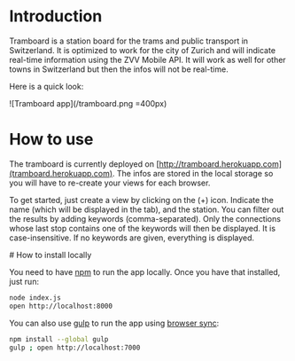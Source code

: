 # Introduction

Tramboard is a station board for the trams and public transport in Switzerland. It is optimized to work for the city of Zurich and will indicate real-time information using the ZVV Mobile API. It will work as well for other towns in Switzerland but then the infos will not be real-time.

Here is a quick look:

![Tramboard app](/tramboard.png =400px)

# How to use

The tramboard is currently deployed on [http://tramboard.herokuapp.com](tramboard.herokuapp.com). The infos are stored in the local storage so you will have to re-create your views for each browser.

To get started, just create a view by clicking on the (+) icon. Indicate the name (which will be displayed in the tab), and the station. You can filter out the results by adding keywords (comma-separated). Only the connections whose last stop contains one of the keywords will then be displayed. It is case-insensitive. If no keywords are given, everything is displayed.

# How to install locally

You need to have [npm](http://npmjs.org) to run the app locally. Once you have that installed, just run:

```bash
node index.js
open http://localhost:8000
```

You can also use [gulp](http://gulpjs.com/) to run the app using [browser sync](http://www.browsersync.io/):

```bash
npm install --global gulp
gulp ; open http://localhost:7000
```